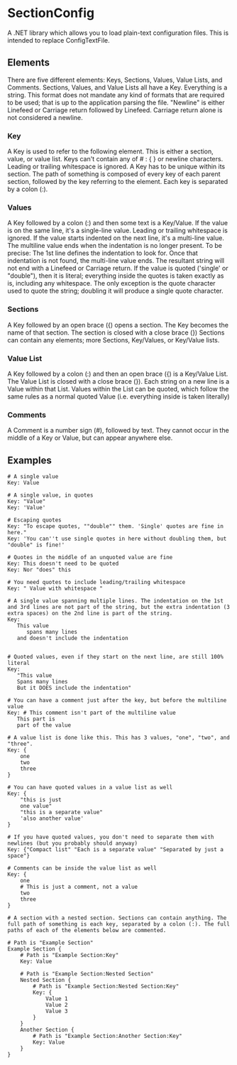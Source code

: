 # SectionConfig
A .NET library which allows you to load plain-text configuration files. This is intended to replace ConfigTextFile.


## Elements
There are five different elements: Keys, Sections, Values, Value Lists, and Comments.
Sections, Values, and Value Lists all have a Key.
Everything is a string. This format does not mandate any kind of formats that are required to be used; that is up to the application parsing the file.
"Newline" is either Linefeed or Carriage return followed by Linefeed. Carriage return alone is not considered a newline.


### Key
A Key is used to refer to the following element. This is either a section, value, or value list. Keys can't contain any of # : { } or newline characters. Leading or trailing whitespace is ignored.
A Key has to be unique within its section.
The path of something is composed of every key of each parent section, followed by the key referring to the element. Each key is separated by a colon (:).


### Values
A Key followed by a colon (:) and then some text is a Key/Value.
If the value is on the same line, it's a single-line value. Leading or trailing whitespace is ignored.
If the value starts indented on the next line, it's a multi-line value. The multiline value ends when the indentation is no longer present. To be precise: The 1st line defines the indentation to look for. Once that indentation is not found, the multi-line value ends. The resultant string will not end with a Linefeed or Carriage return.
If the value is quoted ('single' or "double"), then it is literal; everything inside the quotes is taken exactly as is, including any whitespace. The only exception is the quote character used to quote the string; doubling it will produce a single quote character.


### Sections
A Key followed by an open brace ({) opens a section. The Key becomes the name of that section. The section is closed with a close brace (})
Sections can contain any elements; more Sections, Key/Values, or Key/Value lists.


### Value List
A Key followed by a colon (:) and then an open brace ({) is a Key/Value List. The Value List is closed with a close brace (}).
Each string on a new line is a Value within that List. Values within the List can be quoted, which follow the same rules as a normal quoted Value (i.e. everything inside is taken literally)


### Comments
A Comment is a number sign (#), followed by text. They cannot occur in the middle of a Key or Value, but can appear anywhere else.


## Examples

```
# A single value
Key: Value

# A single value, in quotes
Key: "Value"
Key: 'Value'

# Escaping quotes
Key: "To escape quotes, ""double"" them. 'Single' quotes are fine in here."
Key: 'You can''t use single quotes in here without doubling them, but "double" is fine!'

# Quotes in the middle of an unquoted value are fine
Key: This doesn't need to be quoted
Key: Nor "does" this

# You need quotes to include leading/trailing whitespace
Key: " Value with whitespace "

# A single value spanning multiple lines. The indentation on the 1st and 3rd lines are not part of the string, but the extra indentation (3 extra spaces) on the 2nd line is part of the string.
Key:
   This value
      spans many lines
   and doesn't include the indentation


# Quoted values, even if they start on the next line, are still 100% literal
Key:
   "This value
   Spans many lines
   But it DOES include the indentation"

# You can have a comment just after the key, but before the multiline value
Key: # This comment isn't part of the multiline value
   This part is
   part of the value

# A value list is done like this. This has 3 values, "one", "two", and "three".
Key: {
	one
	two
	three
}

# You can have quoted values in a value list as well
Key: {
	"this is just
	one value"
	"this is a separate value"
	'also another value'
}

# If you have quoted values, you don't need to separate them with newlines (but you probably should anyway)
Key: {"Compact list" "Each is a separate value" "Separated by just a space"}

# Comments can be inside the value list as well
Key: {
	one
	# This is just a comment, not a value
	two
	three
}

# A section with a nested section. Sections can contain anything. The full path of something is each key, separated by a colon (:). The full paths of each of the elements below are commented.

# Path is "Example Section"
Example Section {
	# Path is "Example Section:Key"
	Key: Value

	# Path is "Example Section:Nested Section"
	Nested Section {
		# Path is "Example Section:Nested Section:Key"
		Key: {
			Value 1
			Value 2
			Value 3
		}
	}
	Another Section {
		# Path is "Example Section:Another Section:Key"
		Key: Value
	}
}
```